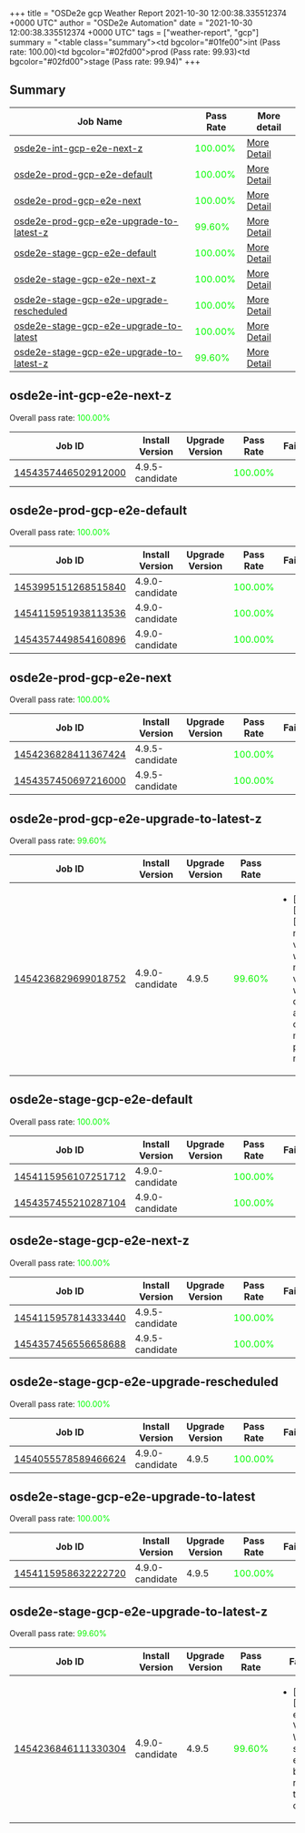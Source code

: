 +++
title = "OSDe2e gcp Weather Report 2021-10-30 12:00:38.335512374 +0000 UTC"
author = "OSDe2e Automation"
date = "2021-10-30 12:00:38.335512374 +0000 UTC"
tags = ["weather-report", "gcp"]
summary = "<table class=\"summary\"><tr><td bgcolor=\"#01fe00\"></td><td>int (Pass rate: 100.00)</td></tr><tr><td bgcolor=\"#02fd00\"></td><td>prod (Pass rate: 99.93)</td></tr><tr><td bgcolor=\"#02fd00\"></td><td>stage (Pass rate: 99.94)</td></tr></table>"
+++
## Summary

| Job Name | Pass Rate | More detail |
|----------|-----------|-------------|
|[osde2e-int-gcp-e2e-next-z](https://prow.ci.openshift.org/?job=osde2e-int-gcp-e2e-next-z)| <span style="color:#01fe00;">100.00%</span>|[More Detail](#osde2e-int-gcp-e2e-next-z)|
|[osde2e-prod-gcp-e2e-default](https://prow.ci.openshift.org/?job=osde2e-prod-gcp-e2e-default)| <span style="color:#01fe00;">100.00%</span>|[More Detail](#osde2e-prod-gcp-e2e-default)|
|[osde2e-prod-gcp-e2e-next](https://prow.ci.openshift.org/?job=osde2e-prod-gcp-e2e-next)| <span style="color:#01fe00;">100.00%</span>|[More Detail](#osde2e-prod-gcp-e2e-next)|
|[osde2e-prod-gcp-e2e-upgrade-to-latest-z](https://prow.ci.openshift.org/?job=osde2e-prod-gcp-e2e-upgrade-to-latest-z)| <span style="color:#0bf400;">99.60%</span>|[More Detail](#osde2e-prod-gcp-e2e-upgrade-to-latest-z)|
|[osde2e-stage-gcp-e2e-default](https://prow.ci.openshift.org/?job=osde2e-stage-gcp-e2e-default)| <span style="color:#01fe00;">100.00%</span>|[More Detail](#osde2e-stage-gcp-e2e-default)|
|[osde2e-stage-gcp-e2e-next-z](https://prow.ci.openshift.org/?job=osde2e-stage-gcp-e2e-next-z)| <span style="color:#01fe00;">100.00%</span>|[More Detail](#osde2e-stage-gcp-e2e-next-z)|
|[osde2e-stage-gcp-e2e-upgrade-rescheduled](https://prow.ci.openshift.org/?job=osde2e-stage-gcp-e2e-upgrade-rescheduled)| <span style="color:#01fe00;">100.00%</span>|[More Detail](#osde2e-stage-gcp-e2e-upgrade-rescheduled)|
|[osde2e-stage-gcp-e2e-upgrade-to-latest](https://prow.ci.openshift.org/?job=osde2e-stage-gcp-e2e-upgrade-to-latest)| <span style="color:#01fe00;">100.00%</span>|[More Detail](#osde2e-stage-gcp-e2e-upgrade-to-latest)|
|[osde2e-stage-gcp-e2e-upgrade-to-latest-z](https://prow.ci.openshift.org/?job=osde2e-stage-gcp-e2e-upgrade-to-latest-z)| <span style="color:#0bf400;">99.60%</span>|[More Detail](#osde2e-stage-gcp-e2e-upgrade-to-latest-z)|



## osde2e-int-gcp-e2e-next-z

Overall pass rate: <span style="color:#01fe00;">100.00%</span>

| Job ID | Install Version | Upgrade Version | Pass Rate | Failures |
|--------|-----------------|-----------------|-----------|----------|
[1454357446502912000](https://prow.ci.openshift.org/view/gs/origin-ci-test/logs/osde2e-int-gcp-e2e-next-z/1454357446502912000) | 4.9.5-candidate |  | <span style="color:#01fe00;">100.00%</span>|



## osde2e-prod-gcp-e2e-default

Overall pass rate: <span style="color:#01fe00;">100.00%</span>

| Job ID | Install Version | Upgrade Version | Pass Rate | Failures |
|--------|-----------------|-----------------|-----------|----------|
[1453995151268515840](https://prow.ci.openshift.org/view/gs/origin-ci-test/logs/osde2e-prod-gcp-e2e-default/1453995151268515840) | 4.9.0-candidate |  | <span style="color:#01fe00;">100.00%</span>|
[1454115951938113536](https://prow.ci.openshift.org/view/gs/origin-ci-test/logs/osde2e-prod-gcp-e2e-default/1454115951938113536) | 4.9.0-candidate |  | <span style="color:#01fe00;">100.00%</span>|
[1454357449854160896](https://prow.ci.openshift.org/view/gs/origin-ci-test/logs/osde2e-prod-gcp-e2e-default/1454357449854160896) | 4.9.0-candidate |  | <span style="color:#01fe00;">100.00%</span>|



## osde2e-prod-gcp-e2e-next

Overall pass rate: <span style="color:#01fe00;">100.00%</span>

| Job ID | Install Version | Upgrade Version | Pass Rate | Failures |
|--------|-----------------|-----------------|-----------|----------|
[1454236828411367424](https://prow.ci.openshift.org/view/gs/origin-ci-test/logs/osde2e-prod-gcp-e2e-next/1454236828411367424) | 4.9.5-candidate |  | <span style="color:#01fe00;">100.00%</span>|
[1454357450697216000](https://prow.ci.openshift.org/view/gs/origin-ci-test/logs/osde2e-prod-gcp-e2e-next/1454357450697216000) | 4.9.5-candidate |  | <span style="color:#01fe00;">100.00%</span>|



## osde2e-prod-gcp-e2e-upgrade-to-latest-z

Overall pass rate: <span style="color:#0bf400;">99.60%</span>

| Job ID | Install Version | Upgrade Version | Pass Rate | Failures |
|--------|-----------------|-----------------|-----------|----------|
[1454236829699018752](https://prow.ci.openshift.org/view/gs/origin-ci-test/logs/osde2e-prod-gcp-e2e-upgrade-to-latest-z/1454236829699018752) | 4.9.0-candidate | 4.9.5 | <span style="color:#0bf400;">99.60%</span>|<ul><li>[upgrade] [Suite: e2e] [OSD] namespace validating webhook namespace validating webhook dedicated admins cannot manage privileged namespaces</li></ul>



## osde2e-stage-gcp-e2e-default

Overall pass rate: <span style="color:#01fe00;">100.00%</span>

| Job ID | Install Version | Upgrade Version | Pass Rate | Failures |
|--------|-----------------|-----------------|-----------|----------|
[1454115956107251712](https://prow.ci.openshift.org/view/gs/origin-ci-test/logs/osde2e-stage-gcp-e2e-default/1454115956107251712) | 4.9.0-candidate |  | <span style="color:#01fe00;">100.00%</span>|
[1454357455210287104](https://prow.ci.openshift.org/view/gs/origin-ci-test/logs/osde2e-stage-gcp-e2e-default/1454357455210287104) | 4.9.0-candidate |  | <span style="color:#01fe00;">100.00%</span>|



## osde2e-stage-gcp-e2e-next-z

Overall pass rate: <span style="color:#01fe00;">100.00%</span>

| Job ID | Install Version | Upgrade Version | Pass Rate | Failures |
|--------|-----------------|-----------------|-----------|----------|
[1454115957814333440](https://prow.ci.openshift.org/view/gs/origin-ci-test/logs/osde2e-stage-gcp-e2e-next-z/1454115957814333440) | 4.9.5-candidate |  | <span style="color:#01fe00;">100.00%</span>|
[1454357456556658688](https://prow.ci.openshift.org/view/gs/origin-ci-test/logs/osde2e-stage-gcp-e2e-next-z/1454357456556658688) | 4.9.5-candidate |  | <span style="color:#01fe00;">100.00%</span>|



## osde2e-stage-gcp-e2e-upgrade-rescheduled

Overall pass rate: <span style="color:#01fe00;">100.00%</span>

| Job ID | Install Version | Upgrade Version | Pass Rate | Failures |
|--------|-----------------|-----------------|-----------|----------|
[1454055578589466624](https://prow.ci.openshift.org/view/gs/origin-ci-test/logs/osde2e-stage-gcp-e2e-upgrade-rescheduled/1454055578589466624) | 4.9.0-candidate | 4.9.5 | <span style="color:#01fe00;">100.00%</span>|



## osde2e-stage-gcp-e2e-upgrade-to-latest

Overall pass rate: <span style="color:#01fe00;">100.00%</span>

| Job ID | Install Version | Upgrade Version | Pass Rate | Failures |
|--------|-----------------|-----------------|-----------|----------|
[1454115958632222720](https://prow.ci.openshift.org/view/gs/origin-ci-test/logs/osde2e-stage-gcp-e2e-upgrade-to-latest/1454115958632222720) | 4.9.0-candidate | 4.9.5 | <span style="color:#01fe00;">100.00%</span>|



## osde2e-stage-gcp-e2e-upgrade-to-latest-z

Overall pass rate: <span style="color:#0bf400;">99.60%</span>

| Job ID | Install Version | Upgrade Version | Pass Rate | Failures |
|--------|-----------------|-----------------|-----------|----------|
[1454236846111330304](https://prow.ci.openshift.org/view/gs/origin-ci-test/logs/osde2e-stage-gcp-e2e-upgrade-to-latest-z/1454236846111330304) | 4.9.0-candidate | 4.9.5 | <span style="color:#0bf400;">99.60%</span>|<ul><li>[upgrade] [Suite: e2e] Validation Webhook should exist and be running in the cluster</li></ul>




